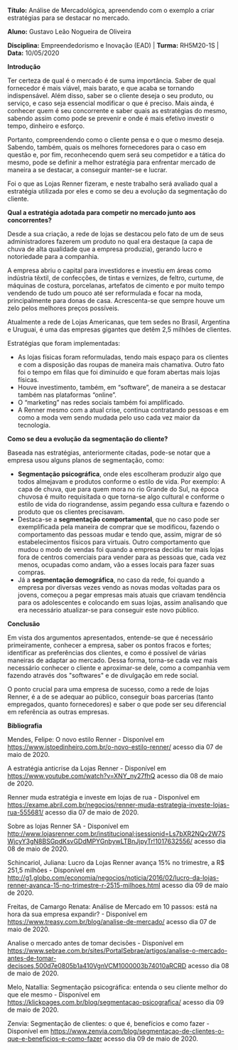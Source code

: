 **Título:** Análise de Mercadológica, apreendendo com o exemplo  a criar estratégias para se destacar no mercado. 

**Aluno:** Gustavo Leão Nogueira de Oliveira

**Disciplina:**  Empreendedorismo e Inovação (EAD) | **Turma:** RH5M20-1S | **Data:** 10/05/2020

**Introdução**

Ter certeza de qual é o mercado é de suma importância. Saber de qual fornecedor é mais viável, mais barato, e que acaba se tornando indispensável. Além disso, saber se o cliente deseja o seu produto, ou serviço, e caso seja essencial modificar o que é preciso. Mais ainda, é conhecer quem é seu concorrente e saber quais as estratégias do mesmo, sabendo assim como pode se prevenir e onde é mais efetivo investir o tempo, dinheiro e esforço.

Portanto, compreendendo como o cliente pensa e o que o mesmo deseja. Sabendo, também, quais os melhores fornecedores para o caso em questão e, por fim, reconhecendo quem será seu competidor e a tática do mesmo, pode se definir a melhor estratégia para enfrentar mercado de maneira a se destacar, a conseguir manter-se e lucrar.

Foi o que as Lojas Renner fizeram, e neste trabalho será avaliado qual a estratégia utilizada por eles e como se deu a evolução da segmentação do cliente.

**Qual a estratégia adotada para competir no mercado junto aos concorrentes?**

Desde a sua criação, a rede de lojas se destacou pelo fato de um de seus administradores fazerem um produto no qual era destaque (a capa de chuva de alta qualidade que a empresa produzia), gerando lucro e notoriedade para a companhia.

A empresa abriu o capital para investidores e investiu em áreas como indústria têxtil, de confecções, de tintas e vernizes, de feltro, curtume, de máquinas de costura, porcelanas, artefatos de cimento e por muito tempo vendendo de tudo um pouco até ser reformulada e focar na moda, principalmente para donas de casa. Acrescenta-se que sempre houve um zelo pelos melhores preços possíveis.

Atualmente a rede de Lojas Americanas, que tem sedes no Brasil, Argentina e Uruguai, é uma das empresas gigantes que detêm 2,5 milhões de clientes.

Estratégias que foram implementadas:

* As lojas físicas foram reformuladas, tendo mais espaço para os clientes e com a disposição das roupas de maneira mais chamativa. Outro fato foi o tempo em filas que foi diminuído e que foram abertas mais lojas físicas.
* Houve investimento, também, em “software”, de maneira a se destacar também nas plataformas “online”.
* O “marketing” nas redes sociais também foi amplificado.
* A Renner mesmo com a atual crise, continua contratando pessoas e em como a moda vem sendo mudada pelo uso cada vez maior da tecnologia.

**Como se deu a evolução da segmentação do cliente?**

Baseada nas estratégias, anteriormente citadas, pode-se notar que a empresa usou alguns planos de segmentação, como:

* **Segmentação psicográfica**, onde eles escolheram produzir algo que todos almejavam e produtos conforme o estilo de vida. Por exemplo: A capa de chuva, que para quem mora no rio Grande do Sul, na época chuvosa é muito requisitada o que torna-se algo cultural e conforme o estilo de vida do riograndense, assim pegando essa cultura e fazendo o produto que os clientes precisavam.
* Destaca-se a **segmentação comportamental**, que no caso pode ser exemplificada pela maneira de comprar que se modificou, fazendo o comportamento das pessoas mudar e tendo que, assim, migrar de só estabelecimentos físicos para virtuais. Outro comportamento que mudou o modo de vendas foi quando a empresa decidiu ter mais lojas fora de centros comerciais para vender para as pessoas que, cada vez menos, ocupadas como andam, vão a esses locais para fazer suas compras.
* Já a **segmentação demográfica**, no caso da rede, foi quando a empresa por diversas vezes vendo as novas modas voltadas para os jovens, começou a pegar empresas mais atuais que criavam tendência para os adolescentes e colocando em suas lojas, assim analisando que era necessário atualizar-se para conseguir este novo público. 

**Conclusão**

Em vista dos argumentos apresentados, entende-se que é necessário primeiramente, conhecer a empresa, saber os pontos fracos e fortes; identificar as preferências dos clientes, e como é possível de várias maneiras de adaptar ao mercado. Dessa forma, torna-se cada vez mais necessário conhecer o cliente e aproximar-se dele, como a companhia vem fazendo através dos "softwares" e de divulgação em rede social.

O ponto crucial para uma empresa de sucesso, como a rede de lojas Renner, é a de se adequar ao público, conseguir boas parcerias (tanto empregados, quanto fornecedores) e saber o que pode ser seu diferencial em referência as outras empresas.  

**Bibliografia**

Mendes, Felipe: O novo estilo Renner - Disponível em  https://www.istoedinheiro.com.br/o-novo-estilo-renner/ acesso dia 07 de maio de 2020.

A estratégia anticrise da Lojas Renner - Disponível em https://www.youtube.com/watch?v=XNY_ny27fhQ acesso dia 08 de maio de 2020.

Renner muda estratégia e investe em lojas de rua - Disponível em https://exame.abril.com.br/negocios/renner-muda-estrategia-investe-lojas-rua-555681/  acesso dia 07 de maio de 2020.

Sobre as lojas Renner SA - Disponível em  http://www.lojasrenner.com.br/institucional;jsessionid=Ls7bXR2NQv2W7SWjcyY3gN8BSGpdKsvGDdMPYGnbywLTBnJjpyTr!1017632556/   acesso dia 08 de maio de 2020.

Schincariol, Juliana: Lucro da Lojas Renner avança 15% no trimestre, a R$ 251,5 milhões - Disponível em http://g1.globo.com/economia/negocios/noticia/2016/02/lucro-da-lojas-renner-avanca-15-no-trimestre-r-2515-milhoes.html  acesso dia 09 de maio de 2020.

Freitas, de Camargo Renata: Análise de Mercado em 10 passos: está na hora da sua empresa expandir? - Disponível em https://www.treasy.com.br/blog/analise-de-mercado/ acesso dia 07 de maio de 2020.

Analise o mercado antes de tomar decisões - Disponível em https://www.sebrae.com.br/sites/PortalSebrae/artigos/analise-o-mercado-antes-de-tomar-decisoes,500d7e0805b1a410VgnVCM1000003b74010aRCRD acesso dia 08 de maio de 2020.

Melo, Natallia: Segmentação psicográfica: entenda o seu cliente melhor do que ele mesmo  - Disponível em https://klickpages.com.br/blog/segmentacao-psicografica/ acesso dia 09 de maio de 2020.

Zenvia: Segmentação de clientes: o que é, benefícios e como fazer - Disponível em  https://www.zenvia.com/blog/segmentacao-de-clientes-o-que-e-beneficios-e-como-fazer acesso dia 09 de maio de 2020.